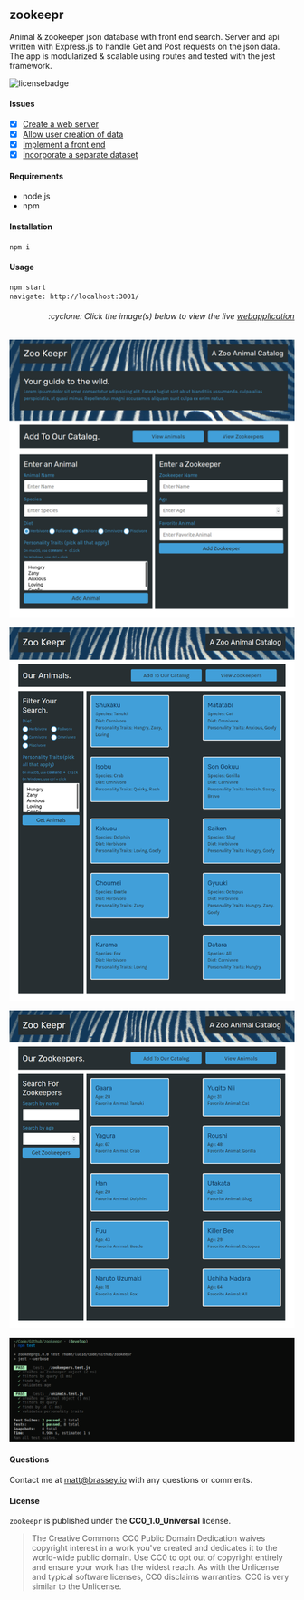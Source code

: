 ## zookeepr

Animal & zookeeper json database with front end search. Server and api written with Express.js to handle Get and Post requests on the json data. The app is modularized & scalable using routes and tested with the jest framework.

![licensebadge](https://img.shields.io/badge/license-CC0_1.0_Universal-blue)

#### Issues

- [x] [Create a web server](https://github.com/MBrassey/zookeepr/issues/1)
- [x] [Allow user creation of data](https://github.com/MBrassey/zookeepr/issues/2)
- [x] [Implement a front end ](https://github.com/MBrassey/zookeepr/issues/3)
- [x] [Incorporate a separate dataset](https://github.com/MBrassey/zookeepr/issues/4)

#### Requirements

- node.js
- npm

#### Installation

    npm i

#### Usage

    npm start
    navigate: http://localhost:3001/

<h6><p align="right">:cyclone: Click the image(s) below to view the live <a id="Screenshots" href="https://zookeepr-mbrassey.herokuapp.com/">webapplication</a></p></h6>

[<p align="center"><img src="lib/Preview.png">](https://zookeepr-mbrassey.herokuapp.com/)

[<p align="center"><img src="lib/Preview1.png">](https://zookeepr-mbrassey.herokuapp.com/)

[<p align="center"><img src="lib/Preview2.png">](https://zookeepr-mbrassey.herokuapp.com/)

[<p align="center"><img src="lib/Preview3.png">](https://zookeepr-mbrassey.herokuapp.com/)

#### Questions

Contact me at [matt@brassey.io](mailto:matt@brassey.io) with any questions or comments.

#### License

`zookeepr` is published under the **CC0_1.0_Universal** license.

> The Creative Commons CC0 Public Domain Dedication waives copyright interest in a work you've created and dedicates it to the world-wide public domain. Use CC0 to opt out of copyright entirely and ensure your work has the widest reach. As with the Unlicense and typical software licenses, CC0 disclaims warranties. CC0 is very similar to the Unlicense.
